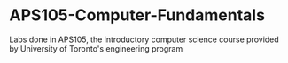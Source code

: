 # APS105-Computer-Fundamentals
Labs done in APS105, the introductory computer science course provided by University of Toronto's engineering program
